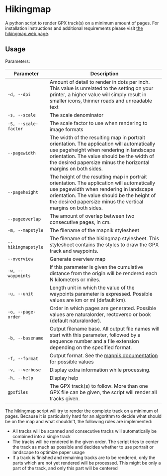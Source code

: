 # Hikingmap

A python script to render GPX track(s) on a minimum amount of pages. For installation instructions and additional requirements please visit [the hikingmap web page](https://roel.derickx.be/hikingmap/).

## Usage

Parameters:

| Parameter | Description
| --------- | -----------
| `-d, --dpi` | Amount of detail to render in dots per inch. This value is unrelated to the setting on your printer, a higher value will simply result in smaller icons, thinner roads and unreadable text
| `-s, --scale` | The scale denominator
| `-S, --scale-factor` | The scale factor to use when rendering to image formats
| `--pagewidth` | The width of the resulting map in portrait orientation. The application will automatically use pageheight when rendering in landscape orientation. The value should be the width of the desired papersize minus the horizontal margins on both sides.
| `--pageheight` | The height of the resulting map in portrait orientation. The application will automatically use pagewidth when rendering in landscape orientation. The value should be the height of the desired papersize minus the vertical margins on both sides.
| `--pageoverlap` | The amount of overlap between two consecutive pages, in cm.
| `-m, --mapstyle` | The filename of the mapnik stylesheet
| `--hikingmapstyle` | The filename of the hikingmap stylesheet. This stylesheet contains the styles to draw the GPX track and waypoints.
| `--overview` | Generate overview map
| `-w, --waypoints` | If this parameter is given the cumulative distance from the origin will be rendered each N kilometers or miles.
| `-u, --unit` | Length unit in which the value of the waypoints parameter is expressed. Possible values are km or mi (default km).
| `-o, --page-order` | Order in which pages are generated. Possible values are naturalorder, rectoverso or book (default naturalorder).
| `-b, --basename` | Output filename base. All output file names will start with this parameter, followed by a sequence number and a file extension depending on the specified format.
| `-f, --format` | Output format. See the [mapnik documentation](http://mapnik.org/docs/v2.2.0/api/python/mapnik._mapnik-module.html#render_to_file) for possible values
| `-v, --verbose` | Display extra information while processing.
| `-h, --help` | Display help
| `gpxfiles` | The GPX track(s) to follow. More than one GPX file can be given, the script will render all tracks given.

The hikingmap script will try to render the complete track on a minimum of pages. Because it is particularly hard for an algorithm to decide what should be on the map and what shouldn't, the following rules are implemented:
* All tracks will be scanned and consecutive tracks will automatically be combined into a single track
* The tracks will be rendered in the given order. The script tries to center the track as much as possible and decides whether to use portrait or landscape to optimize paper usage
* If a track is finished and remaining tracks are to be rendered, only the parts which are not yet rendered will be processed. This might be only a part of the track, and only this part will be centered
